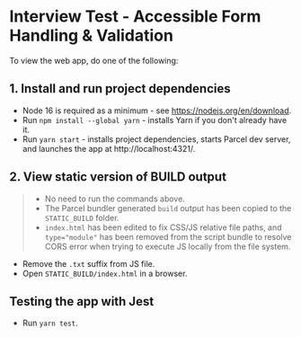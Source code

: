 # Interview Test - Accessible Form Handling & Validation
To view the web app, do one of the following:

## 1. Install and run project dependencies
- Node 16 is required as a minimum - see https://nodejs.org/en/download.
- Run `npm install --global yarn` - installs Yarn if you don't already have it.
- Run `yarn start` - installs project dependencies, starts Parcel dev server, and launches the app at http://localhost:4321/.

## 2. View static version of BUILD output
> - No need to run the commands above.
> - The Parcel bundler generated `build` output has been copied to the `STATIC_BUILD` folder.
> - `index.html` has been edited to fix CSS/JS relative file paths, and `type="module"` has been removed from the script bundle to resolve CORS error when trying to execute JS locally from the file system.
- Remove the `.txt` suffix from JS file.
- Open `STATIC_BUILD/index.html` in a browser.

## Testing the app with Jest
- Run `yarn test`.
